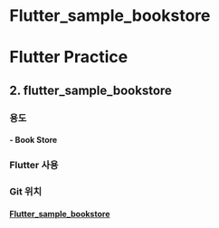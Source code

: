 # Flutter_sample_bookstore


# Flutter Practice

## 2. flutter_sample_bookstore

### 용도

#### - Book Store   





### 	Flutter 사용   





### Git 위치

#### 			[Flutter_sample_bookstore](https://github.com/jyukki97/flutter_practice/tree/master/flutter_sample_bookstore)
